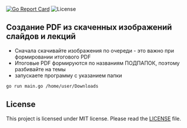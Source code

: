 [![Go Report Card](https://goreportcard.com/badge/github.com/dreddsa5dies/crPdfFrDwnImg)](https://goreportcard.com/report/github.com/dreddsa5dies/crPdfFrDwnImg) ![License](https://img.shields.io/badge/License-MIT-blue.svg)  

## Создание PDF из скаченных изображений слайдов и лекций
* Сначала скачивайте изображения по очереди - это важно при формировании итогового PDF
* Итоговые PDF формируются по названиям ПОДПАПОК, поэтому разбивайте на темы
* запускаете программу с указанием папки  
```bash
go run main.go /home/user/Downloads
```

## License
This project is licensed under MIT license. Please read the [LICENSE](https://github.com/dreddsa5dies/crPdfFrDwnImg/tree/master/LICENSE.md) file.
